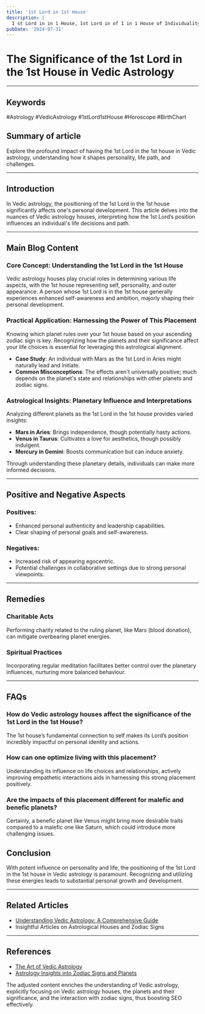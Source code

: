 ```yaml
---
title: '1st Lord in 1st House'
description: |
  1 st Lord in in 1 House, 1st Lord in of 1 in 1 House of Individuality in Vedic astrology
pubDate: '2024-07-31'
---
```


# The Significance of the 1st Lord in the 1st House in Vedic Astrology

---

## Keywords
\#Astrology \#VedicAstrology \#1stLord1stHouse \#Horoscope \#BirthChart

## Summary of article
Explore the profound impact of having the 1st Lord in the 1st house in Vedic astrology, understanding how it shapes personality, life path, and challenges.

---

## Introduction
In Vedic astrology, the positioning of the 1st Lord in the 1st house significantly affects one's personal development. This article delves into the nuances of Vedic astrology houses, interpreting how the 1st Lord’s position influences an individual's life decisions and path.

---

## Main Blog Content

### Core Concept: Understanding the 1st Lord in the 1st House
Vedic astrology houses play crucial roles in determining various life aspects, with the 1st house representing self, personality, and outer appearance. A person whose 1st Lord is in the 1st house generally experiences enhanced self-awareness and ambition, majorly shaping their personal development.

### Practical Application: Harnessing the Power of This Placement
Knowing which planet rules over your 1st house based on your ascending zodiac sign is key. Recognizing how the planets and their significance affect your life choices is essential for leveraging this astrological alignment.

- **Case Study**: An individual with Mars as the 1st Lord in Aries might naturally lead and initiate.
- **Common Misconceptions**: The effects aren't universally positive; much depends on the planet's state and relationships with other planets and zodiac signs.

### Astrological Insights: Planetary Influence and Interpretations
Analyzing different planets as the 1st Lord in the 1st house provides varied insights:

- **Mars in Aries**: Brings independence, though potentially hasty actions.
- **Venus in Taurus**: Cultivates a love for aesthetics, though possibly indulgent.
- **Mercury in Gemini**: Boosts communication but can induce anxiety.

Through understanding these planetary details, individuals can make more informed decisions.

---

## Positive and Negative Aspects

### Positives:
- Enhanced personal authenticity and leadership capabilities.
- Clear shaping of personal goals and self-awareness.

### Negatives:
- Increased risk of appearing egocentric.
- Potential challenges in collaborative settings due to strong personal viewpoints.

---

## Remedies

### Charitable Acts
Performing charity related to the ruling planet, like Mars (blood donation), can mitigate overbearing planet energies.

### Spiritual Practices
Incorporating regular meditation facilitates better control over the planetary influences, nurturing more balanced behaviour.

---

## FAQs

### How do Vedic astrology houses affect the significance of the 1st Lord in the 1st House?
The 1st house’s fundamental connection to self makes its Lord’s position incredibly impactful on personal identity and actions.

### How can one optimize living with this placement?
Understanding its influence on life choices and relationships, actively improving empathetic interactions aids in harnessing this strong placement positively.

### Are the impacts of this placement different for malefic and benefic planets?
Certainly, a benefic planet like Venus might bring more desirable traits compared to a malefic one like Saturn, which could introduce more challenging issues.

## Conclusion
With potent influence on personality and life, the positioning of the 1st Lord in the 1st house in Vedic astrology is paramount. Recognizing and utilizing these energies leads to substantial personal growth and development.

---

## Related Articles
- [Understanding Vedic Astrology: A Comprehensive Guide](#)
- Insightful Articles on Astrological Houses and Zodiac Signs

---

## References
- [The Art of Vedic Astrology](https://www.vedicart.com)
- [Astrology Insights into Zodiac Signs and Planets](https://www.astrologyinsights.com)

The adjusted content enriches the understanding of Vedic astrology, explicitly focusing on Vedic astrology houses, the planets and their significance, and the interaction with zodiac signs, thus boosting SEO effectively.